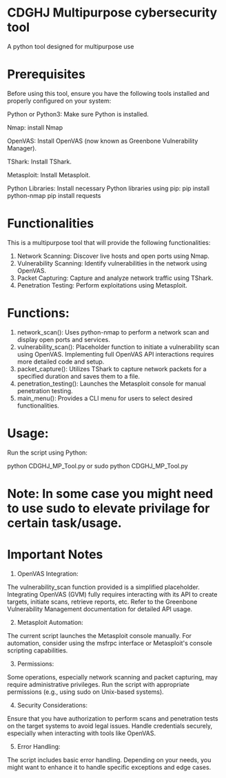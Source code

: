 # CDGHJ Multipurpose cybersecurity tool
A python tool designed for multipurpose use

# Prerequisites
Before using this tool, ensure you have the following tools installed and properly configured on your system:

Python or Python3: Make sure Python is installed.

Nmap: install Nmap

OpenVAS: Install OpenVAS (now known as Greenbone Vulnerability Manager).

TShark: Install TShark.

Metasploit: Install Metasploit.

Python Libraries: Install necessary Python libraries using pip: 
pip install python-nmap
pip install requests


# Functionalities

This is a multipurpose tool that will provide the following functionalities:

1. Network Scanning: Discover live hosts and open ports using Nmap.
2. Vulnerability Scanning: Identify vulnerabilities in the network using OpenVAS.
3. Packet Capturing: Capture and analyze network traffic using TShark.
4. Penetration Testing: Perform exploitations using Metasploit.
   

# Functions:

1. network_scan(): Uses python-nmap to perform a network scan and display open ports and services.
2. vulnerability_scan(): Placeholder function to initiate a vulnerability scan using OpenVAS. Implementing full OpenVAS API interactions requires more detailed code and setup.
3. packet_capture(): Utilizes TShark to capture network packets for a specified duration and saves them to a file.
4. penetration_testing(): Launches the Metasploit console for manual penetration testing.
5. main_menu(): Provides a CLI menu for users to select desired functionalities.

# Usage:

Run the script using Python:

  python CDGHJ_MP_Tool.py      or        sudo python CDGHJ_MP_Tool.py
  # Note: In some case you might need to use sudo to elevate privilage for certain task/usage.

 # Important Notes
 
1. OpenVAS Integration:

The vulnerability_scan function provided is a simplified placeholder. Integrating OpenVAS (GVM) fully requires interacting with its API to create targets, initiate scans, retrieve reports, etc.
Refer to the Greenbone Vulnerability Management documentation for detailed API usage.

2. Metasploit Automation:

The current script launches the Metasploit console manually. For automation, consider using the msfrpc interface or Metasploit's console scripting capabilities.

3. Permissions:

Some operations, especially network scanning and packet capturing, may require administrative privileges. Run the script with appropriate permissions (e.g., using sudo on Unix-based systems).

4. Security Considerations:

Ensure that you have authorization to perform scans and penetration tests on the target systems to avoid legal issues.
Handle credentials securely, especially when interacting with tools like OpenVAS.

5. Error Handling:

The script includes basic error handling. Depending on your needs, you might want to enhance it to handle specific exceptions and edge cases.

